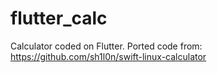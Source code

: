 # flutter_calc

Calculator coded on Flutter.
Ported code from: https://github.com/sh1l0n/swift-linux-calculator